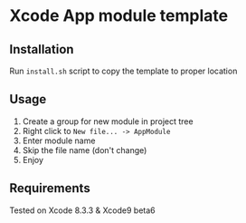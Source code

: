 # Xcode App module template


## Installation
Run `install.sh` script to copy the template to proper location

## Usage

1. Create a group for new module in project tree
2. Right click to `New file... -> AppModule` 
3. Enter module name
4. Skip the file name (don't change)
5. Enjoy

## Requirements

Tested on Xcode 8.3.3 & Xcode9 beta6
